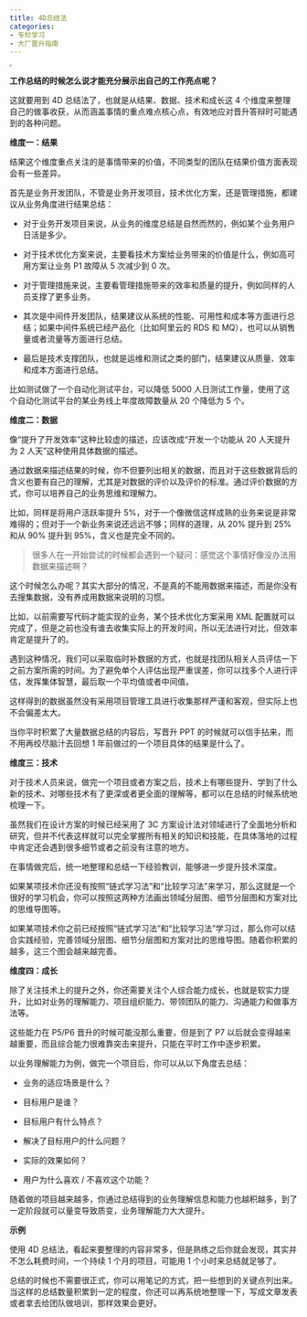 ```yaml
---
title: 4D总结法
categories: 
- 专栏学习
- 大厂晋升指南
---
```


<img src="https://img-blog.csdnimg.cn/2ab6667414c84ce2b5fe31e930cb8d27.png" style="zoom:25%;" />

**工作总结的时候怎么说才能充分展示出自己的工作亮点呢？**

这就要用到 4D 总结法了，也就是从结果、数据、技术和成长这 4 个维度来整理自己的做事收获，从而涵盖事情的重点难点核心点，有效地应对晋升答辩时可能遇到的各种问题。

**维度一：结果**

结果这个维度重点关注的是事情带来的价值，不同类型的团队在结果价值方面表现会有一些差异。

首先是业务开发团队，不管是业务开发项目，技术优化方案，还是管理措施，都建议从业务角度进行结果总结：

* 对于业务开发项目来说，从业务的维度总结是自然而然的，例如某个业务用户日活是多少。

* 对于技术优化方案来说，主要看技术方案给业务带来的价值是什么，例如高可用方案让业务 P1 故障从 5 次减少到 0 次。

* 对于管理措施来说，主要看管理措施带来的效率和质量的提升，例如同样的人员支撑了更多业务。

* 其次是中间件开发团队，结果建议从系统的性能、可用性和成本等方面进行总结；如果中间件系统已经产品化（比如阿里云的 RDS 和 MQ），也可以从销售量或者流量等方面进行总结。

* 最后是技术支撑团队，也就是运维和测试之类的部门，结果建议从质量、效率和成本方面进行总结。

比如测试做了一个自动化测试平台，可以降低 5000 人日测试工作量，使用了这个自动化测试平台的某业务线上年度故障数量从 20 个降低为 5 个。

**维度二：数据**

像“提升了开发效率”这种比较虚的描述，应该改成“开发一个功能从 20 人天提升为 2 人天”这种使用具体数据的描述。

通过数据来描述结果的时候，你不但要列出相关的数据，而且对于这些数据背后的含义也要有自己的理解，尤其是对数据的评价以及评价的标准。通过评价数据的方式，你可以培养自己的业务思维和理解力。

比如，同样是将用户活跃率提升 5%，对于一个像微信这样成熟的业务来说是非常难得的；但对于一个新业务来说还远远不够；同样的道理，从 20% 提升到 25% 和从 90% 提升到 95%，含义也是完全不同的。

> 很多人在一开始尝试的时候都会遇到一个疑问：感觉这个事情好像没办法用数据来描述啊？

这个时候怎么办呢？其实大部分的情况，不是真的不能用数据来描述，而是你没有去搜集数据，没有养成用数据来说明的习惯。

比如，以前需要写代码才能实现的业务，某个技术优化方案采用 XML 配置就可以完成了，但是之前也没有谁去收集实际上的开发时间，所以无法进行对比，但效率肯定是提升了的。

遇到这种情况，我们可以采取临时补数据的方式，也就是找团队相关人员评估一下之前方案所需的时间。为了避免单个人评估出现严重误差，你可以找多个人进行评估，发挥集体智慧，最后取一个平均值或者中间值。

这样得到的数据虽然没有采用项目管理工具进行收集那样严谨和客观，但实际上也不会偏差太大。

当你平时积累了大量数据总结的内容后，写晋升 PPT 的时候就可以信手拈来，而不用再绞尽脑汁去回想 1 年前做过的一个项目具体的结果是什么了。

**维度三：技术**

对于技术人员来说，做完一个项目或者方案之后，技术上有哪些提升、学到了什么新的技术、对哪些技术有了更深或者更全面的理解等，都可以在总结的时候系统地梳理一下。

虽然我们在设计方案的时候已经采用了 3C 方案设计法对领域进行了全面地分析和研究，但并不代表这样就可以完全掌握所有相关的知识和技能，在具体落地的过程中肯定还会遇到很多细节或者之前没有注意的地方。

在事情做完后，统一地整理和总结一下经验教训，能够进一步提升技术深度。

如果某项技术你还没有按照“链式学习法”和“比较学习法”来学习，那么这就是一个很好的学习机会，你可以按照这两种方法画出领域分层图、细节分层图和方案对比的思维导图等。

如果某项技术你之前已经按照“链式学习法”和“比较学习法”学习过，那么你可以结合实践经验，完善领域分层图、细节分层图和方案对比的思维导图。随着你积累的越多，这三个图会越来越完善。

**维度四：成长**

除了关注技术上的提升之外，你还需要关注个人综合能力成长，也就是软实力提升，比如对业务的理解能力、项目组织能力、带领团队的能力、沟通能力和做事方法等。

这些能力在 P5/P6 晋升的时候可能没那么重要，但是到了 P7 以后就会变得越来越重要，而且综合能力很难靠突击来提升，只能在平时工作中逐步积累。

以业务理解能力为例，做完一个项目后，你可以从以下角度去总结：

* 业务的适应场景是什么？

* 目标用户是谁？

* 目标用户有什么特点？

* 解决了目标用户的什么问题？

* 实际的效果如何？

* 用户为什么喜欢 / 不喜欢这个功能？

随着做的项目越来越多，你通过总结得到的业务理解信息和能力也越积越多，到了一定阶段就可以量变导致质变，业务理解能力大大提升。

**示例**

使用 4D 总结法，看起来要整理的内容非常多，但是熟练之后你就会发现，其实并不怎么耗费时间，一个持续 1 个月的项目，可能用 1 个小时来总结就足够了。

总结的时候也不需要很正式，你可以用笔记的方式，把一些想到的关键点列出来。当这样的总结数量积累到一定的程度，你还可以再系统地整理一下，写成文章发表或者拿去给团队做培训，那样效果会更好。
